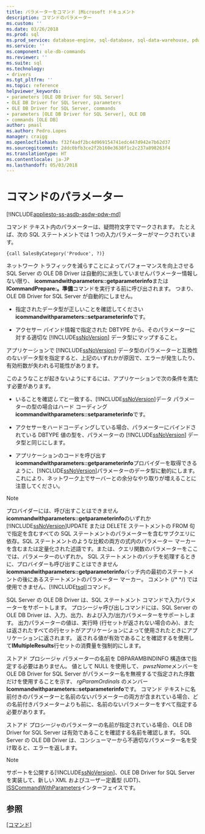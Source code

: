 ```yaml
---
title: パラメーターをコマンド |Microsoft ドキュメント
description: コマンドのパラメーター
ms.custom: ''
ms.date: 03/26/2018
ms.prod: sql
ms.prod_service: database-engine, sql-database, sql-data-warehouse, pdw
ms.service: ''
ms.component: ole-db-commands
ms.reviewer: ''
ms.suite: sql
ms.technology:
- drivers
ms.tgt_pltfrm: ''
ms.topic: reference
helpviewer_keywords:
- parameters [OLE DB Driver for SQL Server]
- OLE DB Driver for SQL Server, parameters
- OLE DB Driver for SQL Server, commands
- parameters [OLE DB Driver for SQL Server], OLE DB
- commands [OLE DB]
author: pmasl
ms.author: Pedro.Lopes
manager: craigg
ms.openlocfilehash: f32f4adf2bc4d969154741edc447d942e7b62d37
ms.sourcegitcommit: 2ddc0bfb3ce2f2b160e3638f1c2c237a898263f4
ms.translationtype: HT
ms.contentlocale: ja-JP
ms.lasthandoff: 05/03/2018
---
```

# <a name="command-parameters"></a>コマンドのパラメーター
[!INCLUDE[appliesto-ss-asdb-asdw-pdw-md](../../../includes/appliesto-ss-asdb-asdw-pdw-md.md)]

  コマンド テキスト内のパラメーターは、疑問符文字でマークされます。 たとえば、次の SQL ステートメントでは 1 つの入力パラメーターがマークされています。  
  
```  
{call SalesByCategory('Produce', ?)}  
```  
  
 ネットワーク トラフィックを減らすことによってパフォーマンスを向上させる SQL Server の OLE DB Driver は自動的に派生していませんパラメーター情報しない限り、 **icommandwithparameters::getparameterinfo**または**ICommandPrepare:。準備**コマンドを実行する前に呼び出されます。 つまり、OLE DB Driver for SQL Server が自動的にしません。  
  
-   指定されたデータ型が正しいことを確認してください**icommandwithparameters::setparameterinfo**です。  
  
-   アクセサー バインド情報で指定された DBTYPE から、そのパラメーターに対する適切な [!INCLUDE[ssNoVersion](../../../includes/ssnoversion-md.md)] データ型にマップすること。  
  
 アプリケーションで [!INCLUDE[ssNoVersion](../../../includes/ssnoversion-md.md)] データ型のパラメーターと互換性のないデータ型を指定すると、上記のいずれかが原因で、エラーが発生したり、有効桁数が失われる可能性があります。  
  
 このようなことが起きないようにするには、アプリケーションで次の条件を満たす必要があります。  
  
-   いることを確認*して*と一致する、[!INCLUDE[ssNoVersion](../../../includes/ssnoversion-md.md)]データ パラメーターの型の場合はハード コーディング**icommandwithparameters::setparameterinfo**です。  
  
-   アクセサーをハードコーディングしている場合、パラメーターにバインドされている DBTYPE 値の型を、パラメーターの [!INCLUDE[ssNoVersion](../../../includes/ssnoversion-md.md)] データ型と同じにします。  
  
-   アプリケーションのコードを呼び出す**icommandwithparameters::getparameterinfo**プロバイダーを取得できるように、[!INCLUDE[ssNoVersion](../../../includes/ssnoversion-md.md)]パラメーターのデータ型に動的にします。 これにより、ネットワーク上でサーバーとの余分なやり取りが増えることに注意してください。  
  
> [!NOTE]  
>  プロバイダーには、呼び出すことはできません**icommandwithparameters::getparameterinfo**のいずれか[!INCLUDE[ssNoVersion](../../../includes/ssnoversion-md.md)]UPDATE または DELETE ステートメントの FROM 句で指定を含むすべての SQL ステートメントのパラメーターを含むサブクエリに依存。SQL ステートメントのような比較の両方の式内のパラメーター マーカーを含むまたは定量化された述語です。または、クエリ関数のパラメーターをここでは、パラメーターのいずれか。 SQL ステートメントのバッチを処理するときに、プロバイダーも呼び出すことはできません**icommandwithparameters::getparameterinfo**バッチ内の最初のステートメントの後にあるステートメントのパラメーター マーカー。 コメント (/* \*/) では使用できません、[!INCLUDE[tsql](../../../includes/tsql-md.md)]コマンド。  
  
 SQL Server の OLE DB Driver は、SQL ステートメント コマンドで入力パラメーターをサポートします。 プロシージャ呼び出しコマンドには、SQL Server の OLE DB Driver は、入力、出力、および入力/出力パラメーターをサポートします。 出力パラメーターの値は、実行時 (行セットが返されない場合のみ)、または返されたすべての行セットがアプリケーションによって使用されたときにアプリケーションに返されます。 返される値が有効であることを確認するを使用して**IMultipleResults**行セットの消費量を強制的にします。  
  
 ストアド プロシージャ パラメーターの名前を DBPARAMBINDINFO 構造体で指定する必要はありません。 値として NULL を使用して、 *pwszName*メンバーを OLE DB Driver for SQL Server がパラメーター名を無視するで指定された序数だけを使用することを示す、 *rgParamOrdinals* のメンバー**Icommandwithparameters::setparameterinfo**です。 コマンド テキストに名前付きのパラメーターと名前のないパラメーターの両方が含まれている場合、どの名前付きパラメーターよりも前に、名前のないパラメーターをすべて指定する必要があります。  
  
 ストアド プロシージャのパラメーターの名前が指定されている場合、OLE DB Driver for SQL Server は有効であることを確認する名前を確認します。 SQL Server の OLE DB Driver は、コンシューマーから不適切なパラメーター名を受け取ると、エラーを返します。  
  
> [!NOTE]  
>  サポートを公開する[!INCLUDE[ssNoVersion](../../../includes/ssnoversion-md.md)]、OLE DB Driver for SQL Server を実装して、新しい XML およびユーザー定義型 (UDT)、 [ISSCommandWithParameters](../../oledb/ole-db-interfaces/isscommandwithparameters-ole-db.md)インターフェイスです。  
  
## <a name="see-also"></a>参照  
 [[コマンド]](../../oledb/ole-db-commands/commands.md)  
  
  
